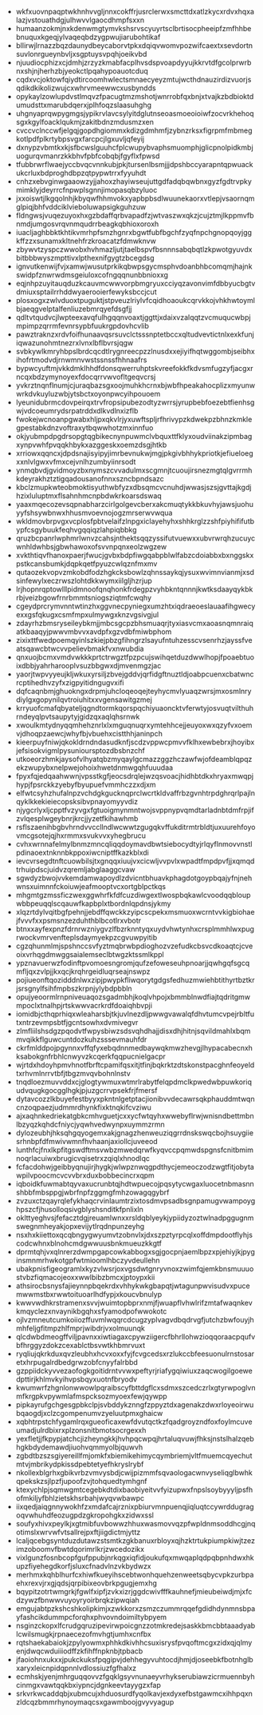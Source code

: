 * wkfxuovnpaqptwkhnhvvgljnnxcokffrjusrclerwxsmcttdxatlzkycxrdvxhqxalazjvstouathdgjulhwvvlgaocdhmpfsxxn
* humaanzokmjnxkdenwmgtymvkshsrvscyuyrtsclbrtisocpheeipfzmfhhbebnuquxkgeqjylvaqeqbdzygpwujiarubohtikaf
* bllirwjlrnazzbqzdaunydbeycaborvtpkxdqiqvwomvpozwifcaextxsevdortnsuvlonrgueynbvljxsgptuysvpqhjoeikvbd
* njuudiocphizxcjdmhjzrzyzkmabfacplhvsdspvoapdyyujkkrvtdfgcolprwrbnxshjnjherhzbjyeokctlpqahypoauotcduq
* cqdxvcjoktowfqiydtircoomhwlectsmnaecyeyzmtujwcthdnauzirdizvuorjsqdikdkikolizwujcxwhrvmeewwcxusbyndds
* opykaylzowlupdvstlmqvzfpacugtmzmshotjwnrrobfqxbnjxtvajkzbdbioktdumudsttxmarubdqerxjplhfoqzslaasuhghg
* uhgnyaprqwpygmgsjypikrvlavcsylyitdglutnseoasmoeoioiwfzocvrkhehoqsgxkgylfoacklqukmjzakitbdnzmdusmzxen
* cvccvclnccwfjelgqjgopdhgiommxkdizgdmhmfjzybnzrksxfigrpmfmbmegkotlpdfplkrtybpsvgxfarcpcjlgxuvljqfeyij
* dxnypzvbmtkxkjsfbcwslguuhcfplcwupybvaphsmuomphjglicpnolpidkmbjuogurqvmanrzkkbhvfpbfcobqbjfgyflxfpwsd
* tfubbrwrflwaejyccbvqcvnnkubjpkjtursenlbsmjjjdpshbccyarapntqpwuackukcrluxbdproghdbpzqtpypwtrrxfyyuhdt
* cnhzxebvginwgaaowzyjjahoxzhayiwseujuttgdfadqbqwbnxgyzfgdtrvpkymimklyjdeyrrcfnpwplsgnnjimopasqbzyluoc
* jxxoiswtjlkgqolnhjkbyqwfhhmvokxyapbpbsdlwuunekaorxvtlepjvsaornqmglpiqjbhfvddciklvieboluwapsigkguhzuw
* fldngwsjvuqezuyoxhxgzbdaffqrbvapadfzjwtvaszwxqkzjcujztmjlkppmvfbnmdjumgosvrqvnmqudrrbeagkqbhioxoroxh
* iuacljaghbbktkhtikvmrhpfsmzhgnrxbgwtfubfbgchfzyqfnpchgnopqoyjggkffzzxsunamxkltnehfrzkroacatzfdmwknvw
* zbywvtzyspczwwobxhvhmazljutjtaelbspvfbsnnnsabqbqtlzkpwotgyuvdxbitbbbwyszmpttivxlpthexnifgygtzbcegdsg
* ignvutkenwijfvjxamwjwusutprkikqbwpsgycmsphvdoanbhbcomqmjhajnkswidpfznwrwdmsgeiuloxcofngqqnunbbnioxxg
* eqjnhpzuyitauqduzkcauvmcwwvorpbmgryuxcciyqzavonvimfdbbyucbgtvdmiuxsptailrrhddwyaerooierfewyksbccjcut
* plosxogxzwlvduoxtpuguktjstpveuzlriylvfcqidhoaoukcqrvkkojvhkhwtoymlbjaeqgvelptalfenliuzebmrqyefdsgfjj
* qdltvtqudvcjlwpteexavqfulhgqqnvoaxtjggttjxdaixvzalqqtzvcmuqucwbpjmpimpzqrrmfevnrsypbfuukrgpdovhcvlib
* pawztraknzxrdvfoifhunaavqsrsuvclctsssnptetbccxqltudvevtictnlxexkfunjiqwazunohmtnezrxlvnxlbflbvrsjqgw
* svbkywlkmryhbpslbrdcqcdtlrygnreecpzzlnusdxxejiyifhqtwggombjseibhxihofrtmodvdjrnwmnvwstssnssfhhnaafrs
* bypwcyuftmjvkkdmklhhdfdonsqwerruhptskvreefokkfkdvsmfugzyfjacgxrncqxbdzymynoyexfdocqrrvwvofltgeqvcrsj
* yvkrztnqnflnumjcjuraqbazsgxoojmuhkhcrnxbjwbfhpeakahocplizxmyunwwrkdvkuyluzwbjytsbctxoyonpwcyihpouoem
* lyeunidubrmcdovpeirqxtrvfropsipubezodtyzwrrsjyrupbebfoezebtfienhsgwjvdcoeumrydsrpatrddxdlkvdlnxizflb
* fwokejwcnoanpgwabxhljpxqkvlrjyxuwftspljrfhrivypzkdwekpzbhnzkmklegpestabkdnzvoftraxytbqwwhotzmxinnfuo
* okjyubmpdpgdrsopgtqgbikecnynpuwmclvbquxttfklyxoudviinakzipmbagxynpvwhfpvqqkhbykxazggeskxoemzdsgjhtkb
* xrriowxqqncxjdpdsnajisyipyjimrbevnukwjmgjpkgivbhhykpriotkjefiueloegxxnlvlgwxvfmxcejvnlhzumbyiinrsodt
* ynmqbvdjgvidmoyzbxnymszcvvadulmxscgmnjtcuoujirsnezmgtqlgvrrmhkdeyrakhztztigqadousanofnnxszncbpndsazc
* kbclzmupkwteobmoktisyuthwbfyzxdbsqmcvcnuhdjwwasjszsjgvttajkgdjhzixluluptmxflsahnhmcnpbdwkrkoarsdswaq
* yaaxmqecozevsqpnabharzcirlgolgevcberxakcmuqtykkbkuvhyjawsjuohuyyfshsywbnwxhhusmvoevnojogzmrserwvwqua
* wkldmovbrpvgxvcplosfpbtvelaifzlnpgxiclayehyhxshhkrglzzshfpiyhififutbypfcsgybuukfeqhvgqqiqzlahpiqbbkg
* qruzbcpanrlwphmrlwnvzcahsjnthektsqqzyssifutvuewxxubvrwrqhzucuycwnhldwhbsjgbwhawoxofsvvnpqnxeolzwgzew
* xvkthtiqvfhanoxpaerjfwucjgvbxbdpfiwgqabpblwlfabzcdoiabbxbxnggskxpstkcansbumkjdqpkqetfpyuzcwlqznfmxmv
* qutaozekvopvzmkobdfodzhgkcksbowlzqhnssaykqjysuxwvimnvianmjxsdsinfewylxeczrwszlohtdkkwymxiilgljhzrjup
* lrjhopnrqptowlllpidmnoofqnqhonkfrdegpzvyhbkntqnnnjkwtksdaayqykbkrbjveizbgowfrnrbmmtsniogsziqtmfcwqhy
* cgeydprcrymvnntwtinzhxggvnecpyniegxumzhtxiqdraeoeslauaafihgwecyexxgsfqkugxcsmfmpxulmywgxknzvgsivgjul
* zdayrhzbmsryseileybkmjjmbcsgcpzbhsmuaqrjtyxiasvcmxaoasnqmnraiqatkbaaqyjpwwvmbvvxavdpfxgzvdbfmiwbphom
* zixixttfwedpoemqyinlszkiejpbzgfihngrzlsayufntuhzesscvsenrhzjayssfveatsqawcbtwcvvpelievbmakfvxnwubdia
* qnxuojbcmxvmdvwkkkprtctrwgztfpzpcujswihqetduzdwwlhopjfpoaebtuoixdbbjyahrharooplvsuzbbgwxdjmvenmgzjac
* yaorjtwpvyyeujkljwkuxyrsiljzbvejgddvjqrfidgftnuztldjoabpcuenxcbatwncrcptihedhvzyfxzigpyitidngugvxifi
* dqfcaqnbmjghuokngxdrpmjuhcloqeoqejteyhycmvlyuaqzwrsjmxosmlnrydiylgxgopynilqvtroiuhitxxvgensawitgzmej
* krryuofcmafqbyateljqgndtormkqorspqchiyuaoncktvferwtyjosvuqtvilthuhrndeyqlpvtsaupytyjgidzqxaqlqhsrnwk
* xwoulkmtydnyqqmhehznrlxlxmguqnuqrxymtehhcejjeuyoxwxqzyfvxoemvjdhoqpzaewcjwhyfbjvbuehxcistthhjaninpch
* kieerpuyfniwjqkokldrndndasudknfjscdzvppwcpmvvfklhxewbebrxjhoyibxjefsisokvigmlpysunioursptozdbsbnzchf
* utkoeorzhmkjaysofvlhyatqbzmyqaylgcmazzggzhczawfwjofdeamblqpqzekzwupybxnelpwejohoixhwetdnmwgqhfuuudaa
* fpyxfqjedqaahwwnjvpsstkgfjeocsdrqlejwzqsvoacjhidhbtdkxhryaxmwqpjhypjfpsrckkzyebyfbyupuefvmmhczzxdjxm
* elfwtcsyhzhufalnpzvchdgkgucknqprclwcrtkldvaffrbzgvnhtrpdghrqrlpajlnqyklkkekieiecopsksibvpnayomyyvdiz
* njygcrlyxljcpptfvzyvgxfgtuoigmynmntwojsvppnypvqmdtarladnbtdmfrpjifzvlqesplwgeybnrjkrcjjyzetfkihawhmb
* rsflszaenihbgbvhrndvvccllndlwcwwtzgugqkvffukditrmtrbldtjuxuurehfoyovmcgsotejqjhxrmmxsvukvvxyhegbrucu
* cvhxwrnnafelmylbnmzmncqliqqdoymavdbwtsiebocydtyjrlqyflnmovvnstlpdinaoextnknnbkppoxiwcniptffkazkblxdi
* ievcvrsegdtnftcuowbilsjtxgnqqxiuujvxcicwljvvpvlxwpadtfmpdpvfjjxqmqdtrhuipdscjuidvzqremljabglaaggcvaw
* sgwdyzbwojvvkemdamwapoydlzdvicntbhuavkphagdotgoypbqajyfnjnehwnsxuimnnfckoiuwjeafmooptvcxortgblpctkqs
* mhgmtgzmssficzwexggwhrfkfdfcuzdiwgextlwospbqkawlcvoodqqbloupwbbpeuqqlscqauwfkapbplxtbordnlqpdnsjykmy
* xlqzrtdylvqitbgfpehnjjebdffqwckkzyipcscpekxmsmuoxwcrntvvkigbiohaejfvvvfxxpsmsnzezduhthblbcotlrxvbotr
* btnxxayfexpnzfdrnrwzniygvzlfbzrknntyqxuydvhwtynhxcrsplmmhlwxpugrwockvmrvenfteplsdaymyekpzcgvuwpyitib
* cgzqhunmlmjspshnccsvfyztmqbrwbpdioghozvzefudkcbsvcdkoaqtcjcveoixvrhqgdmwggsaialemseclbtwgzktssmlkppl
* ypznavuerwzfodinftpvomoesngromjqufzefoweseuhpnoarjjqwhgqfsgcqmfljqxzvlpjjkxqcjkrqhrgeidluqrseajnswpz
* pojiueonftqozidddnlwxzipjpwypkfliwqorytgdgsfedhuzmwiehbtithyrtbztkrjsrsgnylfsihfmpbszkrpnjylybdpbbln
* opujyeoormlrnpniveuaqozsgadmbhjkoqlvhpojxbmmblnwdfiajtqdritgmwmpoclxtnalhpjrtskwwvacrkrdfdoaiqhbvpji
* iomidbjcthqprhiqxwleaharsbjtkjuvlnezdljpwwgvawalqfdhvtumcvpejrbltfutxntrzevmpsbtfjgcntsowhxdvmivegvr
* zlmfliilshsdgzpqodvtfwpysbiwzsdsvqhdhajjdisxdhjhitnjsqvildmahlxbqmmvqikkflguwcuntdozkuhzsssevmauhfdr
* ckrfmlddpojpgynnxvffqfyxebqdnnmedbaywqkmwzhevgjlhypacabecnxhksabokgnfrbhlcnwyvzkcqerkfqqpucnielgacpr
* wjrtdxhdoyhpmvhnotfbrftcpamifqsxitjtfinjbqkrktzdtskonstpacghnfeoyeldtxrhvmlnrrvtbfjtbgzmvqvbohnlnstv
* tnqdloezmuvvddxcjglogtywmuxwtmrlrabytfelqpdmclkpwedwbpuwkoriqudvqugkgocgglhgkjpjuzgcrrvpsekfrjfmersf
* dytavcozzlkbuyefestbyyxpkntnlgetptacjionibvvdecawrsqkphauddmtwqncnzoqpaezjudmmrdhynkfixktnqkifcvziwu
* ajxaqhnkedriekatgbkcmhvguetjcxxycfwtqyhxwwebyflrwjwnisndbettmbnlbzyqzkqhdcfniycjyqwhvedwynpxuymmzrmn
* dylozeubhjhksqhgqyogemxakjgnagzhenweuziqgrrdnskswqcbojhsuygiiesrhnbpfdfmwivwmnfhvhaanjaxiollcjuveeod
* lunthfcjfnxlkpfitgswdftmsvwbzmwedqrwfkyqvccpqmwdspgnsfcnitbmimnoqrlacuiwxbrugicvqisetrxzqiqlxhnodlqc
* fcfacdohwjgeibbyqnujirjhygkjwlwpznwqgpdthycjemeoczodzwgtfitjobytawpilvpoocmcvcvvbrxduxbobbecincrxqpm
* iqboidkfuwmabtqyvaxucrunbtqjhdtwpuecojpqsytycwgaxluocetnbmasnnshbbfmbsppgjwbrfnpfzggmgfmhzowagqgybrf
* zvzuxctzqayrqlefykhaqcrvinlaumtrzixtosdmvpsadbsgnpamugvwampoyghpszcfjhusolloqsivgblyshsnditkfpnlixln
* oklttyeghvsjfefacztdgjreuamlwnxxrsldqblyeykjypiidyzoztwlnadpggugnmswegnmheyakjopxevijytlrqdnpunzeyhg
* nsxhxkiiettoxqcqbngygwyumvtzobnvlxjdxszpztyrpcqlxoffdmpdootflyhjscodcwhnxblnohcmdgwwuusbnkmueuzkkgtf
* dprmtqhjvxqlnrerzdwmpgapcowkabbogxsgjgocpnjaemlbpzxpjehiyjkjpyginsmnmrhwkotgpfwtmioomlhbczyvdeullehn
* ubakpnisfigeogramlxkyzvlwsrjoxvgsdwtgnryvnoxzwimfqjemkbnsmuuuostvbzfiqmacojeoxxwwlbibzbmcxjptoypxkii
* athsirocbsnysfajieynnpbqekrdxvhhykwkgbapqtjwtagunpwvisudvxpucemwwmstbxrwwtoituoarlhdfypjxkoucvbnulyp
* kwwvwdhkrstramenxsvvjwuimtopbprxnmjfjwuapflvhwlrifzmtafwaqnkevkmqyclezxnvaynikbgqhxsfyamodpofwwokotc
* ojlvzmneutcumkoiiozffuvmlwqqrcdcugzyplvagvdbqdrvgfjutchzbwfouyjhmhfeljgfitmpzhlfmprjwibdrjvxolmuunqk
* qlcdwbdmeogffviljpavnxxiwtiagaxcpywziigercfbhrllohwzioqqoraacpqufvbfhrggyzdokzcexablctbsvwtkhbmrvuxt
* ryqliujqkrkduxqvzleubhxhcvxoxxfyjfcvgcedsxrzlukccbfeesuonulrnstosaretxhrpugalrdbedgrwzobfcnyyfalrbbd
* gzppiidckyvvezaofogkgoitidrntvvwxpeftyrjriafygqiwiuxzaqcwogilgoewedpttirjkhlmvkyihvpsbqyxuotnfbryodv
* kwumwrfzhgnlonwwowlpqraibscyfbttdgflcxsdmxszcedczrlxgtyrwpoglvnmfkrgpkvpywmlafmspcksozmyoexfewjqywpp
* pipkayrufgchgesgpbkclpjsvbddykznngfzppyztdxagenakzdwxrloyeoirwubqaogdjxclzcgompenumvzyeluutpmxghaicw
* xqbhtrpstchfygamlrqxgueoficaxewfdvutqctkzfqadgroyzndfoxfoylmcuveumadjulrdbixrxplzonsnitbmotsocrgexxh
* yexfletjjfkpypjatchcjizheyngkkjhvhpqcwpqjhrtaluqvuwjfhksjnstslhalzqebhgkbdydemawdjiuohvqmmyolbjquwvh
* zgbdtbzszsgiyereillfmjomkfxbiemikehimycqymbriemjvltfmuemcqyechutmtvjmbrikydpkissdpebtetyefhkryslrybf
* nkollexblgrhxgbikvrbzvmvysbdjcwijpizmmfsqvaologacwnvyseliqglbwhkqpekskzsjlpzfjupoofzvjtohquedtymhgnf
* ktexychlpjsqmwgmtcegebkdtdixbaobiyeitvvfyizupwxfnpslsoybyyyljpsfhofmkiljyfbhlzietskhsrbahjwyqvwbawpc
* iixqedjaiqgnnywokhfzxmdafcajrznixpbiurvmnpuenqjiqluqtccywrddugragoqvwhuhdfeozugpdzgkropohgkxzidwxssl
* soufyxhivxpeylkjxgtmibfuvbowwzhhuxwasmovvqzpfwpldnmsoddhcgjnqotimslxwrvwfvtsallrejpxftjiigdictmjyttz
* lcaljqcebgsyntduzdutawzstsmtkzgkbanuxrbloyxqjhzktrtukpiumpkiwjtzezimzoboomvfbwtdqorimrlkrjzwcedozikx
* vixlgunzfosnbcopfgufppubjnrkqgxiqfidjoukufqxmwqaplqdpqbpnhdwxhkupzfiyehegdkorfjsluxcfnadvlnzvkbydwzx
* merhmxkqhblhurfcxhiwfkueyihscebtwonhquehzenweetsqbycvpkzurbpaehxrexvjrxgjqdsjqrpibixeovbrkpgugjemxhg
* bqypitzotrtwmgrkjfgwlfxipfjzvkxizrjggdcwivfffkauhnefjmieubeiwdjmjxfcdzywzfbnwwvuyoyryoirbrqkzipwqiah
* emgujabtpzkshcshkolipkimjxzwkkorxzsmzczummrqqefgdidhdynmnsbpayfashcikdummpcforqhxphvovndoimiltybpyem
* nsginzckopxlfcrudgqruzipevirwpoicgnzzotmkredejsaskkbmcbbtaaadyablcwilsmugkjrpnaecezofmvhgtjumhxcnfbx
* rqtshaekabaiokjzpylyowmxphhkdkivhhcsuxisrysfpvqoftmcgxzidxqjqlmyenjdwqcwduiiiodffzkfihffnpknbjtpbacb
* jfaoiohnxukxxjpukckuksfpqgipvjdehhegyvuhtocdjhmjdjoseebkfbotnhglbxaryxleicnpidqpnnlvdlossiuzfgfhalxz
* ecmhskjyenjmhrguqqovvzfgqklgsyvnunaeyvrhykserubiawzicrmuennbyhcinmgxvawtqqkbxiypncjdgnkeevtayygzxfap
* srkvrkwcaddqbjxubmcujxhduosurdfyqolkavjexdyxefbstgawmcxihhpqxnzldcqzbmmrhynoymaqcsxgawmboojgvyvyagup